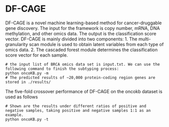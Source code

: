 # DF-CAGE
DF-CAGE is a novel machine learning-based method for cancer-druggable gene discovery. The input for the framework is copy number, mRNA, DNA methylation, and other omics data. The output is the classification score vector. DF-CAGE is mainly divided into two components: 1. The multi-granularity scan module is used to obtain latent variables from each type of omics data. 2. The cascaded forest module determines the classification score vector for each sample.
```shell
# the input list of BRCA omics data set is input.txt. We can use the following command to finish the subtyping process: 
python oncoKB.py -m    
# The predicted results of ~20,000 protein-coding region genes are stored in ./results/  
```
The five-fold crossover performance of DF-CAGE on the oncokb dataset is used as follows
```shell
# Shown are the results under different ratios of positive and negative samples, taking positive and negative samples 1:1 as an example.
python oncoKB.py -t 
```

